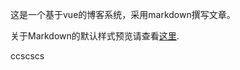<!--
{
  "title": "Hello World",
  "date": "2016-05-26",
  "class": "post",
  "tags": ["其它"],
  "img": {
    "url": "http://ob54s56n6.bkt.clouddn.com/helloworld.png",
    "position": ["100%", "100%"]
  }
}
-->

这是一个基于vue的博客系统，采用markdown撰写文章。

关于Markdown的默认样式预览请查看[这里](https://almon000.github.io/#/article/1).

ccscscs
